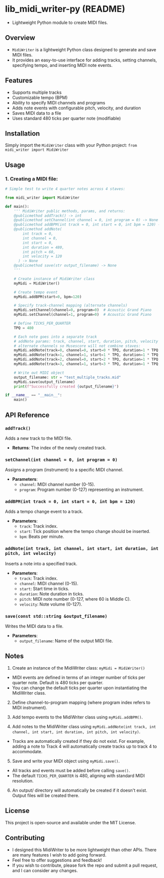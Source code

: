 # lib_midi_writer-py (README)
- Lightweight Python module to create MIDI files.

## Overview
- `MidiWriter` is a lightweight Python class designed to generate and save MIDI files.
- It provides an easy-to-use interface for adding tracks, setting channels, specifying tempo, and inserting MIDI note events.

## Features
- Supports multiple tracks
- Customizable tempo (BPM)
- Ability to specify MIDI channels and programs
- Adds note events with configurable pitch, velocity, and duration
- Saves MIDI data to a file
- Uses standard 480 ticks per quarter note (modifiable)

## Installation
Simply import the `MidiWriter` class with your Python project:
`from midi_writer import MidiWriter`

## Usage
### 1. Creating a MIDI file:
```python
# Simple test to write 4 quarter notes across 4 staves:

from midi_writer import MidiWriter

def main():
    ''' MidiWriter public methods, params, and returns:
    @publicmethod addTrack() -> int
    @publicmethod setChannel(int channel = 0, int program = 0) -> None
    @publicmethod addBPM(int track = 0, int start = 0, int bpm = 120) -> None
    @publicmethod addNote(
        int track = 0,
        int channel = 0, 
        int start = 0,
        int duration = 480,
        int pitch = 60,
        int velocity = 120
      ) -> None
    @publicmethod save(str output_filename) -> None
    '''

    # Create instance of MidiWriter class
    myMidi = MidiWriter()

    # Create tempo event
    myMidi.addBPM(start=0, bpm=120)

    # Specify track-channel mapping (alternate channels)
    myMidi.setChannel(channel=0, program=0)  # Acoustic Grand Piano
    myMidi.setChannel(channel=1, program=0)  # Acoustic Grand Piano

    # Define TICKS_PER_QUARTER
    TPQ = 480

    # Each note goes into a separate track
    # addNote params: track, channel, start, duration, pitch, velocity
    # alternate channels so Musescore will not combine staves:
    myMidi.addNote(track=0, channel=0, start=0 * TPQ, duration=1 * TPQ, pitch=60, velocity=120)
    myMidi.addNote(track=1, channel=1, start=1 * TPQ, duration=1 * TPQ, pitch=62, velocity=120)
    myMidi.addNote(track=2, channel=0, start=2 * TPQ, duration=1 * TPQ, pitch=64, velocity=120)
    myMidi.addNote(track=3, channel=1, start=3 * TPQ, duration=1 * TPQ, pitch=65, velocity=120)

    # Write out MIDI object
    output_filename: str = "test_multiple_tracks.mid"
    myMidi.save(output_filename)
    print(f"Successfully created {output_filename}")

if __name__ == "__main__":
    main()

```

## API Reference

### `addTrack()`
Adds a new track to the MIDI file.
- **Returns**: The index of the newly created track.

### `setChannel(int channel = 0, int program = 0)`
Assigns a program (instrument) to a specific MIDI channel.
- **Parameters**:
  - `channel`: MIDI channel number (0-15).
  - `program`: Program number (0-127) representing an instrument.

### `addBPM(int track = 0, int start = 0, int bpm = 120)`
Adds a tempo change event to a track.
- **Parameters**:
  - `track`: Track index.
  - `start`: Tick position where the tempo change should be inserted.
  - `bpm`: Beats per minute.

### `addNote(int track, int channel, int start, int duration, int pitch, int velocity)`
Inserts a note into a specified track.
- **Parameters**:
  - `track`: Track index.
  - `channel`: MIDI channel (0-15).
  - `start`: Start time in ticks.
  - `duration`: Note duration in ticks.
  - `pitch`: MIDI note number (0-127, where 60 is Middle C).
  - `velocity`: Note volume (0-127).

### `save(const std::string &output_filename)`
Writes the MIDI data to a file.
- **Parameters**:
  - `output_filename`: Name of the output MIDI file.

## Notes
1. Create an instance of the MidiWriter class: `myMidi = MidiWriter()`
- MIDI events are defined in terms of an integer number of ticks per quarter note. Default is 480 ticks per quarter.
- You can change the default ticks per quarter upon instantiating the MidiWriter class.

2. Define channel-to-program mapping (where program index refers to MIDI instrument).

3. Add tempo events to the MidiWriter class using `myMidi.addBPM()`.

4. Add notes to the MidiWriter class using `myMidi.addNote(int track, int channel, int start, int duration, int pitch, int velocity)`.
- Tracks are automatically created if they do not exist. For example, adding a note to Track 4 will automatically create tracks up to track 4 to accommodate.

5. Save and write your MIDI object using `myMidi.save()`.
- All tracks and events must be added before calling `save()`.
- The default `TICKS_PER_QUARTER` is 480, aligning with standard MIDI resolution.

6. An output/ directory will automatically be created if it doesn't exist. Output files will be created there.

## License
This project is open-source and available under the MIT License.

## Contributing
- I designed this MidiWriter to be more lightweight than other APIs. There are many features I wish to add going forward.
- Feel free to offer suggestions and feedback!
- If you wish to contribute, please fork the repo and submit a pull request, and I can consider any changes.
